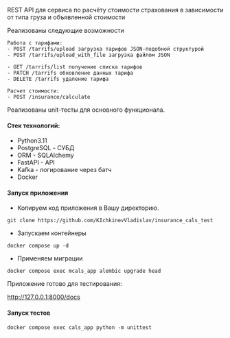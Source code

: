 REST API для сервиса по расчёту стоимости страхования в зависимости от типа груза и объявленной стоимости

Реализованы следующие возможности

    Работа с тарифами:
    - POST /tarrifs/upload загрузка тарифов JSON-подобной структурой
    - POST /tarrifs/upload_with_file загрузка файлом JSON

    - GET /tarrifs/list получение списка тарифов
    - PATCH /tarrifs обновление данных тарифа
    - DELETE /tarrifs удаление тарифа

    Расчет стоимости:
    - POST /insurance/calculate

Реализованы unit-тесты для основного функционала.

#### Стек технологий:
- Python3.11
- PostgreSQL - СУБД
- ORM - SQLAlchemy
- FastAPI - API
- Kafka - логирование через батч
- Docker

#### Запуск приложения

- Копируем код приложения в Вашу директорию.

`git clone https://github.com/KIchkinevVladislav/insurance_cals_test`

- Запускаем контейнеры

`docker compose up -d`

- Применяем миграции

`docker compose exec mcals_app alembic upgrade head`

Приложение готово для тестирования:

http://127.0.0.1:8000/docs

#### Запуск тестов

`docker compose exec cals_app python -m unittest`
